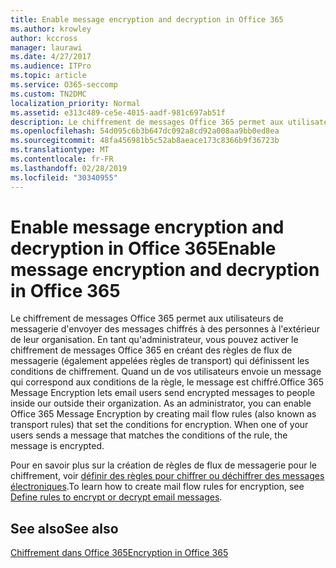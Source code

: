 ```yaml
---
title: Enable message encryption and decryption in Office 365
ms.author: krowley
author: kccross
manager: laurawi
ms.date: 4/27/2017
ms.audience: ITPro
ms.topic: article
ms.service: O365-seccomp
ms.custom: TN2DMC
localization_priority: Normal
ms.assetid: e313c489-ce5e-4015-aadf-981c697ab51f
description: Le chiffrement de messages Office 365 permet aux utilisateurs de messagerie d'envoyer des messages chiffrés à des personnes à l'extérieur de leur organisation. En tant qu'administrateur, vous pouvez activer le chiffrement de messages Office 365 en créant des règles de flux de messagerie (règles de transport) qui définissent les conditions de chiffrement.
ms.openlocfilehash: 54d095c6b3b647dc092a8cd92a008aa9bb0ed8ea
ms.sourcegitcommit: 48fa456981b5c52ab8aeace173c8366b9f36723b
ms.translationtype: MT
ms.contentlocale: fr-FR
ms.lasthandoff: 02/28/2019
ms.locfileid: "30340955"
---
```

# <a name="enable-message-encryption-and-decryption-in-office-365"></a><span data-ttu-id="856e1-104">Enable message encryption and decryption in Office 365</span><span class="sxs-lookup"><span data-stu-id="856e1-104">Enable message encryption and decryption in Office 365</span></span>

<span data-ttu-id="856e1-p102">Le chiffrement de messages Office 365 permet aux utilisateurs de messagerie d'envoyer des messages chiffrés à des personnes à l'extérieur de leur organisation. En tant qu'administrateur, vous pouvez activer le chiffrement de messages Office 365 en créant des règles de flux de messagerie (également appelées règles de transport) qui définissent les conditions de chiffrement. Quand un de vos utilisateurs envoie un message qui correspond aux conditions de la règle, le message est chiffré.</span><span class="sxs-lookup"><span data-stu-id="856e1-p102">Office 365 Message Encryption lets email users send encrypted messages to people inside our outside their organization. As an administrator, you can enable Office 365 Message Encryption by creating mail flow rules (also known as transport rules) that set the conditions for encryption. When one of your users sends a message that matches the conditions of the rule, the message is encrypted.</span></span>
  
<span data-ttu-id="856e1-108">Pour en savoir plus sur la création de règles de flux de messagerie pour le chiffrement, voir [définir des règles pour chiffrer ou déchiffrer des messages électroniques](https://go.microsoft.com/fwlink/p/?LinkID=402846).</span><span class="sxs-lookup"><span data-stu-id="856e1-108">To learn how to create mail flow rules for encryption, see [Define rules to encrypt or decrypt email messages](https://go.microsoft.com/fwlink/p/?LinkID=402846).</span></span>
  
## <a name="see-also"></a><span data-ttu-id="856e1-109">See also</span><span class="sxs-lookup"><span data-stu-id="856e1-109">See also</span></span>

[<span data-ttu-id="856e1-110">Chiffrement dans Office 365</span><span class="sxs-lookup"><span data-stu-id="856e1-110">Encryption in Office 365</span></span>](https://go.microsoft.com/fwlink/p/?LinkID=392525)

